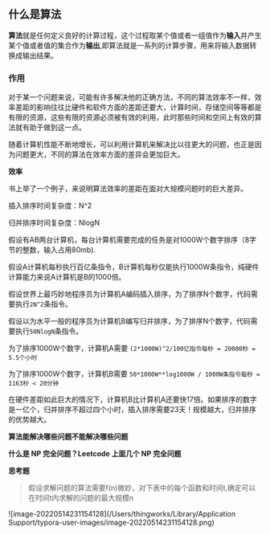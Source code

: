 ## 什么是算法

**算法**就是任何定义良好的计算过程，这个过程取某个值或者一组值作为**输入**并产生某个值或者值的集合作为**输出**,即算法就是一系列的计算步骤，用来将输入数据转换成输出结果。

### 作用

对于某一个问题来说，可能有许多解决他的正确方法，不同的算法效率不一样，效率差距的影响往往比硬件和软件方面的差距还要大，计算时间，存储空间等等都是有限的资源，这些有限的资源必须被有效的利用，此时那些时间和空间上有效的算法就有助于做到这一点。

随着计算机性能不断地增长，可以利用计算机来解决比以往更大的问题，也正是因为问题更大，不同的算法在效率方面的差异会更加巨大。

**效率**

书上举了一个例子，来说明算法效率的差距在面对大规模问题时的巨大差异。

插入排序时间复杂度：N^2

归并排序时间复杂度：NlogN

假设有AB两台计算机，每台计算机需要完成的任务是对1000W个数字排序（8字节的整数，输入占用80mb).

假设A计算机每秒执行百亿条指令，B计算机每秒仅能执行1000W条指令，纯硬件计算能力来说A计算机是B的1000倍。

假设世界上最巧妙地程序员为计算机A编码插入排序，为了排序N个数字，代码需要执行`2N^2`条指令。

假设以为水平一般的程序员为计算机B编写归并排序，为了排序N个数字，代码需要执行`50NlogN`条指令。

为了排序1000W个数字，计算机A需要 `(2*1000W)^2/100亿指令每秒 = 20000秒 = 5.5个小时`

为了排序1000W个数字，计算机B需要 `50*1000W**log1000W / 1000W条指令每秒 = 1163秒 < 20分钟`

在硬件差距如此巨大的情况下，计算机B比计算机A还要快17倍。如果排序的数字是一亿个，归并排序不超过四个小时，插入排序需要23天！规模越大，归并排序的优势越大。

**算法能解决哪些问题不能解决哪些问题**

**什么是 NP 完全问题？Leetcode 上面几个 NP 完全问题**

**思考题**

> 假设求解问题的算法需要f(n)微妙，对下表中的每个函数和时间t,确定可以在时间t内求解的问题的最大规模n

![image-20220514231154128](/Users/thingworks/Library/Application Support/typora-user-images/image-20220514231154128.png)